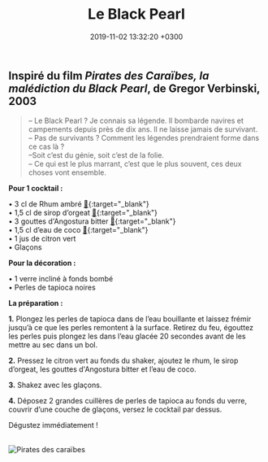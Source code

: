 ﻿---
layout: post
title: Le Black Pearl
date: 2019-11-02 13:32:20 +0300
description: You’ll find this post in your `_posts` directory. Go ahead and edit it and re-build the site to see your changes. # Add post description (optional)
img: black-pearl-v2.png # Add image post (optional)
imgmini : black-pearl-v2-mini.png
tags: [Pirates des Caraïbes]
author: # Add name author (optional)
---
## Inspiré du film *Pirates des Caraïbes, la malédiction du Black Pearl*, de Gregor Verbinski, 2003

>&ndash; Le Black Pearl ? Je connais sa légende. Il bombarde navires et campements depuis près de dix ans. ll ne laisse jamais de survivant. <br>
>&ndash; Pas de survivants ? Comment les légendes prendraient forme dans ce cas là ? <br>
>&ndash;Soit c’est du génie, soit c’est de la folie. <br>
>&ndash; Ce qui est le plus marrant, c’est que le plus souvent, ces deux choses vont ensemble. <br>


**Pour 1 cocktail :**

• 3 cl de Rhum ambré [🛒](https://www.amazon.fr/gp/product/B00MEJTD2Q/ref=as_li_qf_asin_il_tl?ie=UTF8&tag=leplateau-21&creative=6746&linkCode=as2&creativeASIN=B00MEJTD2Q&linkId=4ed6280c7d7f163f1955cd2ebbf42ace){:target="_blank"}<br>
• 1,5 cl de sirop d’orgeat [🛒](https://www.amazon.fr/gp/product/B004637UKK/ref=as_li_qf_asin_il_tl?ie=UTF8&tag=leplateau-21&creative=6746&linkCode=as2&creativeASIN=B004637UKK&linkId=0582a538466735f67a266e43b49fa3bd){:target="_blank"}<br>
• 3 gouttes d'Angostura bitter [🛒](https://www.amazon.fr/gp/product/B00576SHBQ/ref=as_li_qf_asin_il_tl?ie=UTF8&tag=leplateau-21&creative=6746&linkCode=as2&creativeASIN=B00576SHBQ&linkId=80542f660ed7e2b7078686caa42aa28e){:target="_blank"} <br>
• 1,5 cl d’eau de coco [🛒](https://www.amazon.fr/gp/product/B0148OJ3HO/ref=as_li_qf_asin_il_tl?ie=UTF8&tag=leplateau-21&creative=6746&linkCode=as2&creativeASIN=B0148OJ3HO&linkId=30faebd7a7c5e32b127c142f841363a8){:target="_blank"}<br>
• 1 jus de citron vert <br>
• Glaçons <br>

**Pour la décoration :**

• 1 verre incliné à fonds bombé <br>
• Perles de tapioca noires <br>

**La préparation :**

**1.** Plongez les perles de tapioca dans de l’eau bouillante et laissez frémir jusqu’à ce que les perles remontent à la surface. Retirez du feu, égouttez les perles puis plongez les dans l’eau glacée 20 secondes avant de les mettre au sec dans un bol.

**2.** Pressez le citron vert au fonds du shaker, ajoutez le rhum, le sirop d’orgeat, les gouttes d'Angostura bitter et l’eau de coco.  

**3.** Shakez avec les glaçons.

**4.** Déposez 2 grandes cuillères de perles de tapioca au fonds du verre, couvrir d’une couche de glaçons, versez le cocktail par dessus.

Dégustez immédiatement ! <br><br>

![Pirates des caraïbes]({{site.baseurl}}/assets/img/pirate.jpg)

